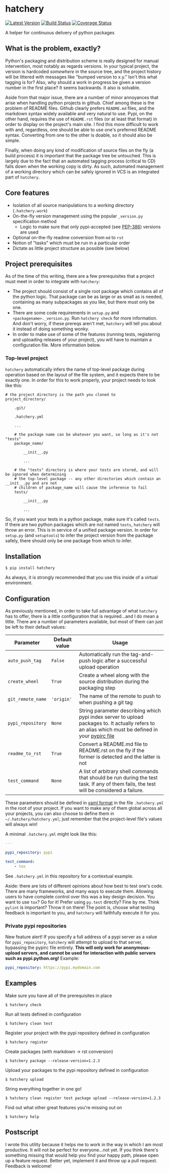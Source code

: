 # hatchery

[![Latest Version](https://img.shields.io/pypi/v/hatchery.svg)](https://pypi.python.org/pypi/hatchery)
[![Build Status](https://travis-ci.org/ajk8/hatchery.svg?branch=master)](https://travis-ci.org/ajk8/hatchery)
[![Coverage Status](https://coveralls.io/repos/github/ajk8/hatchery/badge.svg?branch=master)](https://coveralls.io/github/ajk8/hatchery?branch=master)

A helper for continuous delivery of python packages

## What is the problem, exactly?

Python's packaging and distribution scheme is really designed for manual intervention, most notably
as regards versions. In your typical project, the version is hardcoded *somewhere* in the source
tree, and the project history will be littered with messages like "bumped version to x.y." Isn't
this what tagging is for? Also, why should a work in progress be given a version number in the
first place? It seems backwards. It also is solvable.

Aside from that major issue, there are a number of minor annoyances that arise when handling python
projects in github. Chief among these is the problem of README files. Github clearly prefers
`README.md` files, and the markdown syntax widely available and very natural to use. Pypi, on the
other hand, requires the use of `README.rst` files (or at least that format) in order to display on
the project's main site. I find this more difficult to work with and, regardless, one should be
able to use one's preferred README syntax. Converting from one to the other is doable, so it should
also be simple.

Finally, when doing any kind of modification of source files on the fly (a build process) it is
important that the package tree be untouched. This is largely due to the fact that an automated
tagging process (critical to CD) falls down when the working copy is dirty. As such, automated
management of a working directory which can be safely ignored in VCS is an integrated part of
`hatchery`.

## Core features

* Isolation of all source manipulations to a working directory (`.hatchery.work`)
* On-the-fly version management using the popular `_version.py` specification method
  * Logic to make sure that only pypi-accepted
  (see [PEP-386](https://www.python.org/dev/peps/pep-0386/)) versions are used
* Optional on-the-fly readme conversion from `md` to `rst`
* Notion of "tasks" which must be run in a particular order
* Dictate as little project structure as possible (see below)

## Project prerequisites

As of the time of this writing, there are a few prerequisites that a project must meet in order
to integrate with `hatchery`:

* The project should consist of a single root package which contains all of the python logic. That
package can be as large or as small as is needed, containing as many subpackages as you like, but
there must only be one.
* There are some code requirements in `setup.py` and `<packagename>._version.py`. Run
`hatchery check` for more information. And don't worry, if these prereqs aren't met, `hatchery`
will tell you about it instead of doing something wonky.
* In order to make use of some of the features (running tests, registering and uploading releases
of your project), you will have to maintain a configuration file.  More information below.

### Top-level project

`hatchery` automatically infers the name of top-level package during operation based on the layout
of the file system, and it expects there to be exactly one. In order for this to work properly,
your project needs to look like this:

```
# the project directory is the path you cloned to
project_directory/

    .git/

    .hatchery.yml

    ...

    # the package name can be whatever you want, so long as it's not "tests"
    package_name/

        __init__.py

        ...

    # the "tests" directory is where your tests are stored, and will be ignored when determining
    # the top-level package -- any other directories which contain an __init__.py and are not
    # children of package_name will cause the inference to fail
    tests/

        __init__.py

        ...
```

So, if you want your tests in a python package, make sure it's called `tests`. If there are two
python packages which are not named `tests`, `hatchery` will throw an error. This is in service
of a unified package version. In order for `setup.py` (and `setuptools`) to infer the project
version from the package safely, there should only be one package from which to infer.

## Installation

```
$ pip install hatchery
```
As always, it is strongly recommended that you use this inside of a virtual environment.

## Configuration

As previously mentioned, in order to take full advantage of what `hatchery` has to offer, there is
a little configuration that is required...and I do mean a little.  There are a number of parameters
available, but most of them can just be left to their default values:

Parameter | Default value | Usage
--------- | ------------- | -----
`auto_push_tag` | `False` | Automatically run the tag-and-push logic after a successful upload operation
`create_wheel` | `True` | Create a wheel along with the source distribution during the packaging step
`git_remote_name` | `'origin'` | The name of the remote to push to when pushing a git tag
`pypi_repository` | `None` | String parameter describing which pypi index server to upload packages to. It actually refers to an alias which must be defined in your [pypirc file](https://docs.python.org/3.5/distutils/packageindex.html#the-pypirc-file)
`readme_to_rst` | `True` | Convert a README.md file to README.rst on the fly if the former is detected and the latter is not
`test_command` | `None` | A list of arbitrary shell commands that should be run during the test task. If any of them fails, the test will be considered a failure.

These parameters should be defined in [yaml format](https://en.wikipedia.org/wiki/YAML) in the
file `.hatchery.yml` in the root of your project.  If you want to make any of them global across
all your projects, you can also choose to define them in `~/.hatchery/hatchery.yml`; just remember
that the project-level file's values will always win!

A minimal `.hatchery.yml` might look like this:

```yaml
---

pypi_repository: pypi

test_command:
    - tox
```

See `.hatchery.yml` in this repository for a contextual example.

Aside: there are lots of different opinions about how best to test one's code. There are many
frameworks, and many ways to execute them. Allowing users to have complete control over this was
a key design decision. You want to use `tox`? Go for it! Prefer using `py.test` directly? Fine by
me. Think `pylint` is important? Throw it on there! The point is, choose what testing feedback is
important to you, and `hatchery` will faithfully execute it for you.

### Private pypi repositories

New feature alert! If you specify a full address of a pypi server as a value for `pypi_repository`,
`hatchery` will attempt to upload to that server, bypassing the pypirc file entirely. **This will
only work for anonymous-upload servers, and cannot be used for interaction with public servers
such as pypi.python.org!** Example:

```yaml
pypi_repository: https://pypi.mydomain.com
```

## Examples

Make sure you have all of the prerequisites in place
```
$ hatchery check
```

Run all tests defined in configuration
```
$ hatchery clean test
```

Register your project with the pypi repository defined in configuration
```
$ hatchery register
```

Create packages (with markdown -> rst conversion)
```
$ hatchery package --release-version=1.2.3
```

Upload your packages to the pypi repository defined in configuration
```
$ hatchery upload
```

String everything together in one go!
```
$ hatchery clean register test package upload --release-version=1.2.3
```

Find out what other great features you're missing out on
```
$ hatchery help
```

## Postscript

I wrote this utility because it helps me to work in the way in which I am most productive. It
will not be perfect for everyone...not yet. If you think there's something missing that would
help you find your happy path, please open up a feature request. Better yet, implement it and
throw up a pull request. Feedback is welcome!
